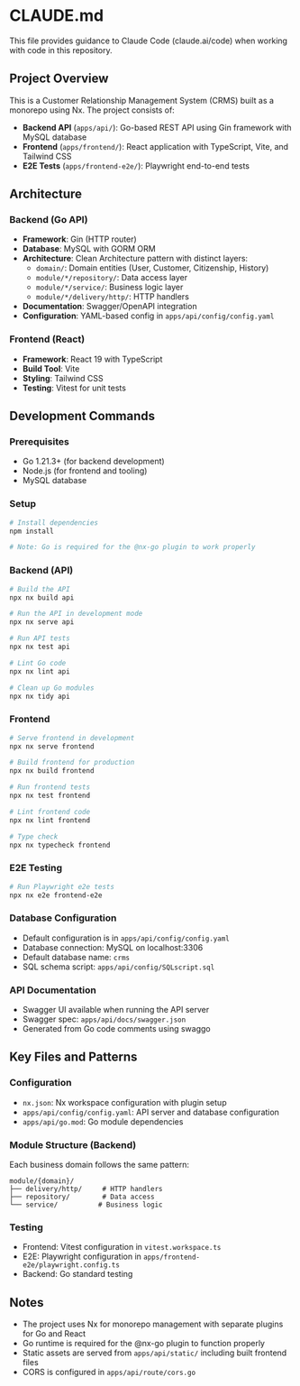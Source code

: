 # CLAUDE.md

This file provides guidance to Claude Code (claude.ai/code) when working with code in this repository.

## Project Overview

This is a Customer Relationship Management System (CRMS) built as a monorepo using Nx. The project consists of:

- **Backend API** (`apps/api/`): Go-based REST API using Gin framework with MySQL database
- **Frontend** (`apps/frontend/`): React application with TypeScript, Vite, and Tailwind CSS  
- **E2E Tests** (`apps/frontend-e2e/`): Playwright end-to-end tests

## Architecture

### Backend (Go API)
- **Framework**: Gin (HTTP router)
- **Database**: MySQL with GORM ORM
- **Architecture**: Clean Architecture pattern with distinct layers:
  - `domain/`: Domain entities (User, Customer, Citizenship, History)
  - `module/*/repository/`: Data access layer
  - `module/*/service/`: Business logic layer  
  - `module/*/delivery/http/`: HTTP handlers
- **Documentation**: Swagger/OpenAPI integration
- **Configuration**: YAML-based config in `apps/api/config/config.yaml`

### Frontend (React)
- **Framework**: React 19 with TypeScript
- **Build Tool**: Vite
- **Styling**: Tailwind CSS
- **Testing**: Vitest for unit tests

## Development Commands

### Prerequisites
- Go 1.21.3+ (for backend development)
- Node.js (for frontend and tooling)
- MySQL database

### Setup
```bash
# Install dependencies
npm install

# Note: Go is required for the @nx-go plugin to work properly
```

### Backend (API)
```bash
# Build the API
npx nx build api

# Run the API in development mode
npx nx serve api

# Run API tests
npx nx test api

# Lint Go code
npx nx lint api

# Clean up Go modules
npx nx tidy api
```

### Frontend
```bash
# Serve frontend in development
npx nx serve frontend

# Build frontend for production
npx nx build frontend

# Run frontend tests
npx nx test frontend

# Lint frontend code
npx nx lint frontend

# Type check
npx nx typecheck frontend
```

### E2E Testing
```bash
# Run Playwright e2e tests
npx nx e2e frontend-e2e
```

### Database Configuration
- Default configuration is in `apps/api/config/config.yaml`
- Database connection: MySQL on localhost:3306
- Default database name: `crms`
- SQL schema script: `apps/api/config/SQLscript.sql`

### API Documentation
- Swagger UI available when running the API server
- Swagger spec: `apps/api/docs/swagger.json`
- Generated from Go code comments using swaggo

## Key Files and Patterns

### Configuration
- `nx.json`: Nx workspace configuration with plugin setup
- `apps/api/config/config.yaml`: API server and database configuration
- `apps/api/go.mod`: Go module dependencies

### Module Structure (Backend)
Each business domain follows the same pattern:
```
module/{domain}/
├── delivery/http/     # HTTP handlers
├── repository/        # Data access
└── service/          # Business logic
```

### Testing
- Frontend: Vitest configuration in `vitest.workspace.ts`
- E2E: Playwright configuration in `apps/frontend-e2e/playwright.config.ts`
- Backend: Go standard testing

## Notes
- The project uses Nx for monorepo management with separate plugins for Go and React
- Go runtime is required for the @nx-go plugin to function properly
- Static assets are served from `apps/api/static/` including built frontend files
- CORS is configured in `apps/api/route/cors.go`
